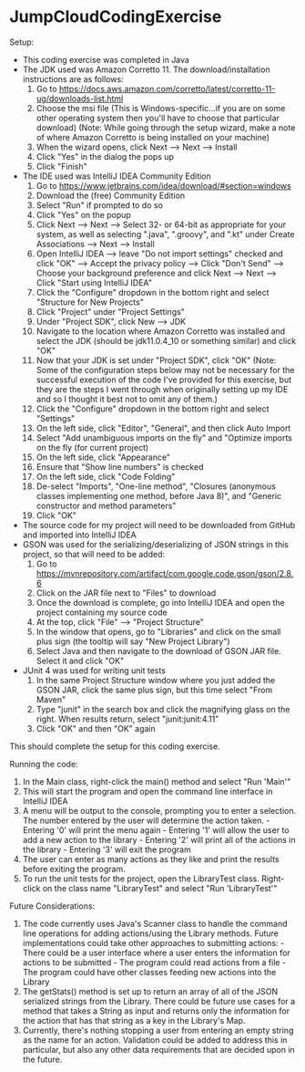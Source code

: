# JumpCloudCodingExercise

Setup:
  - This coding exercise was completed in Java
  - The JDK used was Amazon Corretto 11. The download/installation instructions are as follows:
    1. Go to https://docs.aws.amazon.com/corretto/latest/corretto-11-ug/downloads-list.html
    2. Choose the msi file (This is Windows-specific...if you are on some other operating system then you'll have to choose that particular download)
    (Note: While going through the setup wizard, make a note of where Amazon Corretto is being installed on your machine)
    3. When the wizard opens, click Next --> Next --> Install
    4. Click "Yes" in the dialog the pops up
    5. Click "Finish"
  - The IDE used was IntelliJ IDEA Community Edition
    1. Go to https://www.jetbrains.com/idea/download/#section=windows
    2. Download the (free) Community Edition
    3. Select "Run" if prompted to do so
    4. Click "Yes" on the popup
    5. Click Next --> Next --> Select 32- or 64-bit as appropriate for your system, as well as selecting ".java", ".groovy", and ".kt" under Create Associations --> Next --> Install
    6. Open IntelliJ IDEA --> leave "Do not import settings" checked and click "OK" --> Accept the privacy policy --> Click "Don't Send" --> Choose your background preference and click Next --> Next --> Click "Start using IntelliJ IDEA"
    7. Click the "Configure" dropdown in the bottom right and select "Structure for New Projects"
    8. Click "Project" under "Project Settings"
    9. Under "Project SDK", click New --> JDK
    10. Navigate to the location where Amazon Corretto was installed and select the JDK (should be jdk11.0.4_10 or something similar) and click "OK"
    11. Now that your JDK is set under "Project SDK", click "OK"
    (Note: Some of the configuration steps below may not be necessary for the successful execution of the code I've provided for this exercise, but they are the steps I went through when originally setting up my IDE and so I thought it best not to omit any of them.)
    12. Click the "Configure" dropdown in the bottom right and select "Settings"
    13. On the left side, click "Editor", "General", and then click Auto Import
    14. Select "Add unambiguous imports on the fly" and "Optimize imports on the fly (for current project)
    15. On the left side, click "Appearance"
    16. Ensure that "Show line numbers" is checked
    17. On the left side, click "Code Folding"
    18. De-select "Imports", "One-line method", "Closures (anonymous classes implementing one method, before Java 8)", and "Generic constructor and method parameters"
    19. Click "OK"
  - The source code for my project will need to be downloaded from GitHub and imported into IntelliJ IDEA
  - GSON was used for the serializing/deserializing of JSON strings in this project, so that will need to be added:
    1. Go to https://mvnrepository.com/artifact/com.google.code.gson/gson/2.8.6
    2. Click on the JAR file next to "Files" to download
    3. Once the download is complete, go into IntelliJ IDEA and open the project containing my source code
    4. At the top, click "File" --> "Project Structure"
    5. In the window that opens, go to "Libraries" and click on the small plus sign (the tooltip will say "New Project Library")
    6. Select Java and then navigate to the download of GSON JAR file. Select it and click "OK"
  - JUnit 4 was used for writing unit tests
    1. In the same Project Structure window where you just added the GSON JAR, click the same plus sign, but this time select "From Maven"
    2. Type "junit" in the search box and click the magnifying glass on the right. When results return, select "junit:junit:4.11"
    3. Click "OK" and then "OK" again
    
This should complete the setup for this coding exercise.


Running the code:
  1. In the Main class, right-click the main() method and select "Run 'Main'"
  2. This will start the program and open the command line interface in IntelliJ IDEA
  3. A menu will be output to the console, prompting you to enter a selection. The number entered by the user will determine the action taken.
    - Entering '0' will print the menu again
    - Entering '1' will allow the user to add a new action to the library
    - Entering '2' will print all of the actions in the library
    - Entering '3' will exit the program
  4. The user can enter as many actions as they like and print the results before exiting the program.
  5. To run the unit tests for the project, open the LibraryTest class. Right-click on the class name "LibraryTest" and select "Run 'LibraryTest'"
  
Future Considerations:
  1. The code currently uses Java's Scanner class to handle the command line operations for adding actions/using the Library methods. Future implementations could take other approaches to submitting actions:
    - There could be a user interface where a user enters the information for actions to be submitted
    - The program could read actions from a file
    - The program could have other classes feeding new actions into the Library
  2. The getStats() method is set up to return an array of all of the JSON serialized strings from the Library. There could be future use cases for a method that takes a String as input and returns only the information for the action that has that string as a key in the Library's Map.
  3. Currently, there's nothing stopping a user from entering an empty string as the name for an action. Validation could be added to address this in particular, but also any other data requirements that are decided upon in the future.
